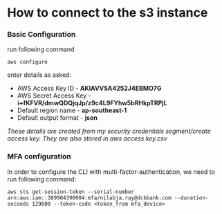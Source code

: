 # How to connect to the s3 instance

### Basic Configuration
run following command
```
aws configure
```
enter details as asked:
 * AWS Access Key ID - __AKIAVVSA4252J4EBMO7G__
 * AWS Secret Access Key - __i+fKFVR/dmwQDQjqJp/z9c4L9FYhw5bRHkpTRPjL__
 * Default region name - __ap-southeast-1__
 * Default output format - __json__
 
 *These details are created from my security credentials segment/create access key. They are also stored in aws access key.csv*
 

### MFA configuration
In order to configure the CLI with multi-factor-authentication, we need to run following command:
```
aws sts get-session-token --serial-number arn:aws:iam::389904390004:mfa/nilabja.ray@dcbbank.com --duration-seconds 129600 --token-code <token_from mfa_device>
```
